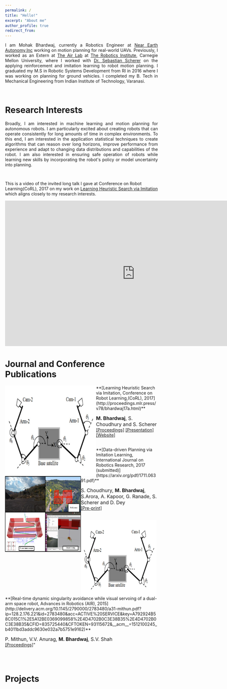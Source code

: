 ```yaml
---
permalink: /
title: "Hello!"
excerpt: "About me"
author_profile: true
redirect_from: 
---
```

<p align="justify"> 
I am Mohak Bhardwaj, currently a Robotics Engineer at <a href="http://www.nearearth.aero/">Near Earth Autonomy,Inc</a> working on  motion planning for real-world UAVs. Previously, I worked as an Extern at <a href="https://www.ri.cmu.edu/robotics-area/air-lab/">The Air Lab</a> at <a href="https://www.ri.cmu.edu/">The Robotics Institute</a>, Carnegie Mellon University, where I worked with <a href="https://www.ri.cmu.edu/ri-faculty/sebastian-scherer/">Dr. Sebastian Scherer</a> on the applying reinforcement and imitation learning to robot motion planning. I graduated my M.S in Robotic Systems Development from RI in 2016 where I was working on planning for ground vehicles. I completed my B. Tech in Mechanical Engineering from Indian Institute of Technology, Varanasi.
</p>
<br>

Research Interests
======
<p align="justify">
Broadly, I am interested in machine learning and motion planning for autonomous robots. I am particularly excited about creating robots that can operate consistently for long amounts of time in complex environments. To this end, I am interested in the application statistical techniques to create algorithms that can reason over long horizons, improve performance from experience and adapt to changing data distributions and capabilities of the robot. I am also interested in ensuring safe operation of robots while learning new skills by incorporating the robot's policy or model uncertainty into planning.   
</p>     
<br>

This is a video of the invited long talk I gave at Conference on Robot Learning(CoRL), 2017 on my work on [Learning Heuristic Search via Imitation](https://mohakbhardwaj.github.io/SaIL/) which aligns closely to my research interests.
<iframe width="854" height="480" src="https://www.youtube.com/embed/OFmWo36N98U" frameborder="0" gesture="media" allow="encrypted-media" allowfullscreen></iframe>
<br>

Journal and Conference Publications
======

<img src="images/visual_servoing.png" alt="" width="300" height="300" align="left">
**[Learning Heuristic Search via Imitation, Conference on Robot  Learning,(CoRL), 2017](http://proceedings.mlr.press/v78/bhardwaj17a.html)**

<font size = "3"> <b>M. Bhardwaj</b>, S. Choudhury and S. Scherer </font><br> 
[[Proceedings]](http://proceedings.mlr.press/v78/bhardwaj17a/bhardwaj17a.pdf) [[Presentation]](../files/corl_ppt.pdf) [[Website]](https://goo.gl/YXkQAC)
 <br>
 <br>

<img src="images/data_driven_planning.png" alt="" width="250" height="250" align="left">
**[Data-driven Planning via Imitation Learning, International Journal on Robotics Research, 2017 (submitted)](https://arxiv.org/pdf/1711.06391.pdf)**

<font size="3">S. Choudhury, <b>M. Bhardwaj</b>, S.Arora, A. Kapoor, G. Ranade, S. Scherer and D. Dey</font><br>
[[Pre-print]](https://arxiv.org/abs/1711.06391)
  <br>
  <br>

<img src="images/visual_servoing.png" alt="" width="250" height="250" align="left">
**[Real-time dynamic singularity avoidance while visual servoing of a dual-arm space robot, Advances in Robotics (AIR), 2015](http://delivery.acm.org/10.1145/2790000/2783480/a31-mithun.pdf?ip=128.2.176.221&id=2783480&acc=ACTIVE%20SERVICE&key=A792924B58C015C1%2E5A12BE0369099858%2E4D4702B0C3E38B35%2E4D4702B0C3E38B35&CFID=835725440&CFTOKEN=93115672&__acm__=1512100245_b4011bd3addc9630e032a7b5751e9162)**

<font size="3">P. Mithun, V.V. Anurag, <b>M. Bhardwaj</b>, S.V. Shah</font><br>
[[Proceedings]](https://dl.acm.org/citation.cfm?id=2783480)" 
  <br>
  <br>

<br>

Projects
======



